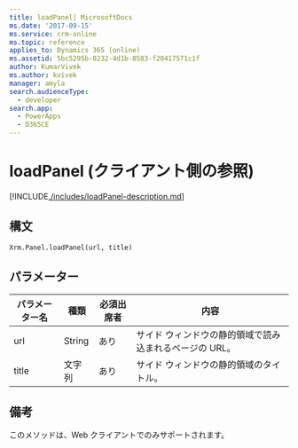 ```yaml
---
title: loadPanel| MicrosoftDocs
ms.date: '2017-09-15'
ms.service: crm-online
ms.topic: reference
applies_to: Dynamics 365 (online)
ms.assetid: 5bc5295b-0232-4d1b-8583-f20417571c1f
author: KumarVivek
ms.author: kvivek
manager: amyla
search.audienceType:
  - developer
search.app:
  - PowerApps
  - D365CE
---
```

# <a name="loadpanel-client-side-reference"></a>loadPanel (クライアント側の参照)



[!INCLUDE[./includes/loadPanel-description.md](./includes/loadPanel-description.md)]


## <a name="syntax"></a>構文

`Xrm.Panel.loadPanel(url, title)`

## <a name="parameters"></a>パラメーター

| パラメーター名        | 種類​​           | 必須出席者  |内容  |
| ------------- |-------------| -----|-----|
|url |String | あり|サイド ウィンドウの静的領域で読み込まれるページの URL。|
|title |文字列 | あり|サイド ウィンドウの静的領域のタイトル。 |


## <a name="remarks"></a>備考
このメソッドは、Web クライアントでのみサポートされます。


